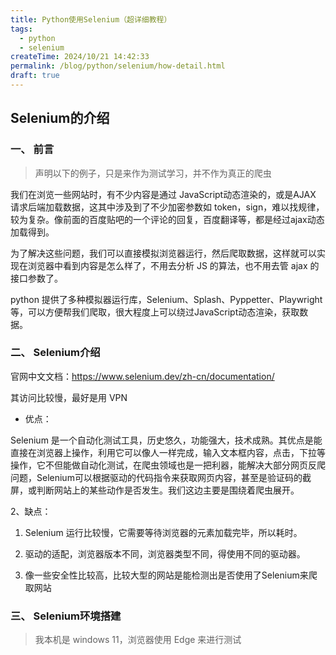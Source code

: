 ```yaml
---
title: Python使用Selenium（超详细教程）
tags:
  - python
  - selenium
createTime: 2024/10/21 14:42:33
permalink: /blog/python/selenium/how-detail.html
draft: true
---
```


## Selenium的介绍

### 一、 前言 ###

> 声明以下的例子，只是来作为测试学习，并不作为真正的爬虫

我们在浏览一些网站时，有不少内容是通过 JavaScript动态渲染的，或是AJAX 请求后端加载数据，这其中涉及到了不少加密参数如 token，sign，难以找规律，较为复杂。像前面的百度贴吧的一个评论的回复，百度翻译等，都是经过ajax动态 加载得到。

为了解决这些问题，我们可以直接模拟浏览器运行，然后爬取数据，这样就可以实现在浏览器中看到内容是怎么样了，不用去分析 JS 的算法，也不用去管 ajax 的接口参数了。

python 提供了多种模拟器运行库，Selenium、Splash、Pyppetter、Playwright 等，可以方便帮我们爬取，很大程度上可以绕过JavaScript动态渲染，获取数据。

### 二、 Selenium介绍 ###

官网中文文档：https://www.selenium.dev/zh-cn/documentation/

其访问比较慢，最好是用 VPN

- 优点：

Selenium 是一个自动化测试工具，历史悠久，功能强大，技术成熟。其优点是能直接在浏览器上操作，利用它可以像人一样完成，输入文本框内容，点击，下拉等操作，它不但能做自动化测试，在爬虫领域也是一把利器，能解决大部分网页反爬问题，Selenium可以根据驱动的代码指令来获取网页内容，甚至是验证码的截屏，或判断网站上的某些动作是否发生。我们这边主要是围绕着爬虫展开。

2、缺点：

  1. Selenium 运行比较慢，它需要等待浏览器的元素加载完毕，所以耗时。
  
  2. 驱动的适配，浏览器版本不同，浏览器类型不同，得使用不同的驱动器。
  
  3. 像一些安全性比较高，比较大型的网站是能检测出是否使用了Selenium来爬取网站

### 三、 Selenium环境搭建 ###

> 我本机是 windows 11，浏览器使用 Edge 来进行测试
